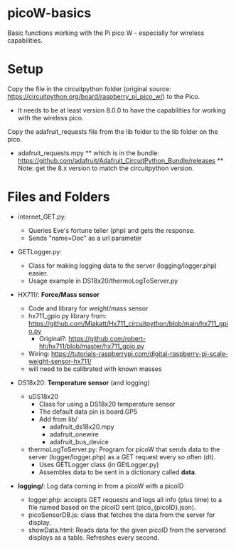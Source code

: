 # picoW-basics

Basic functions working with the Pi pico W - especially for wireless capabilities.

# Setup

Copy the file in the circuitpython folder (original source: https://circuitpython.org/board/raspberry_pi_pico_w/) to the Pico.
* It needs to be at least version 8.0.0 to have the capabilities for working with the wireless pico.

Copy the adafruit_requests file from the lib folder to the lib folder on the pico.
* adafruit_requests.mpy
** which is in the bundle: https://github.com/adafruit/Adafruit_CircuitPython_Bundle/releases
** Note: get the 8.x version to match the circuitpython version.


# Files and Folders

* internet_GET.py: 
    * Queries Eve's fortune teller (php) and gets the response.
    * Sends "name=Doc" as a url parameter

* GETLogger.py:
    * Class for making logging data to the server (logging/logger.php) easier. 
    * Usage example in DS18x20/thermoLogToServer.py

* HX711/: **Force/Mass sensor**
    * Code and library for weight/mass sensor
    * hx711_gpio.py library from: https://github.com/Miakatt/Hx711_circuitpython/blob/main/hx711_gpio.py
        * Original?: https://github.com/robert-hh/hx711/blob/master/hx711_gpio.py
    * Wiring: https://tutorials-raspberrypi.com/digital-raspberry-pi-scale-weight-sensor-hx711/
    * will need to be calibrated with known masses

* DS18x20: **Temperature sensor** (and logging)
    * uDS18x20
        * Class for using a DS18x20 temperature sensor
        * The default data pin is board.GP5
        * Add from lib/
            * adafruit_ds18x20.mpy
            * adafruit_onewire
            * adafruit_bus_device
    * thermoLogToServer.py: Program for picoW that sends data to the server (logger/logger.php) as a GET request every so often (dt).
        * Uses GETLogger class (in GEtLogger.py)
        * Assembles data to be sent in a dictionary called **data**.

* **logging/**: Log data coming in from a picoW with a picoID
    * logger.php: accepts GET requests and logs all info (plus time) to a file named based on the picoID sent (pico_{picoID}.json).
    * picoSensorDB.js: class that fetches the data from the server for display.
    * showData.html: Reads data for the given picoID from the serverand displays as a table. Refreshes every second.